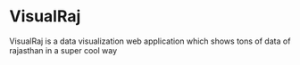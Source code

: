 # VisualRaj
VisualRaj is a data visualization web application which shows tons of data of rajasthan in a super cool way
